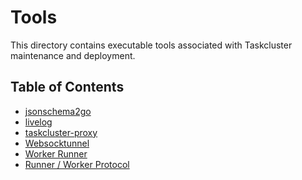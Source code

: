 # Tools

This directory contains executable tools associated with Taskcluster maintenance and deployment.

## Table of Contents

<!-- TOC BEGIN -->
* [jsonschema2go](jsonschema2go#readme)
* [livelog](livelog#readme)
* [taskcluster-proxy](taskcluster-proxy#readme)
* [Websocktunnel](websocktunnel#readme)
* [Worker Runner](worker-runner#readme)
* [Runner / Worker Protocol](workerproto#readme)
<!-- TOC END -->
